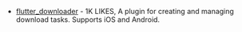 - [flutter_downloader](https://pub.dev/packages/flutter_downloader) - 1K LIKES, A plugin for creating and managing download tasks. Supports iOS and Android.
